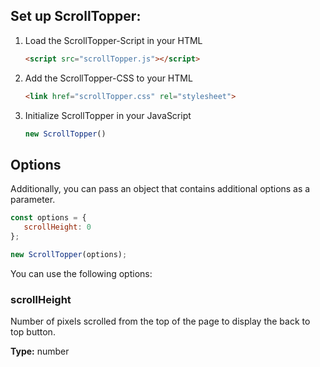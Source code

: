 ## Set up ScrollTopper:

1. Load the ScrollTopper-Script in your HTML
   
   ```html
   <script src="scrollTopper.js"></script>
   ```
   
2. Add the ScrollTopper-CSS to your HTML
   
   ```html
   <link href="scrollTopper.css" rel="stylesheet">
   ```

3. Initialize ScrollTopper in your JavaScript
   ```javascript
   new ScrollTopper()
   ```

## Options

Additionally, you can pass an object that contains additional options as a parameter.

```javascript
const options = {
   scrollHeight: 0
};

new ScrollTopper(options);
```
You can use the following options:

### scrollHeight
Number of pixels scrolled from the top of the page to display the back to top button. 

**Type:** number
